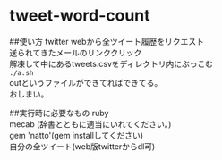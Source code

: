 # tweet-word-count

##使い方
twitter webから全ツイート履歴をリクエスト  
送られてきたメールのリンククリック  
解凍して中にあるtweets.csvをディレクトリ内にぶっこむ  
`./a.sh`  
outというファイルができてればできてる。  
おしまい。  

##実行時に必要なもの
ruby  
mecab (辞書とともに適当にいれてください。)  
gem 'natto'(gem installしてください)  
自分の全ツイート(web版twitterからdl可)    
